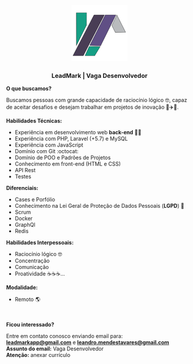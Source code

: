 <h1 align="center">
    <img alt="LeadMark" src="https://raw.githubusercontent.com/leadmarkapp/vaga-desenvolvedor-full-stack/main/logo-leadmark-app-512.png" width="150px" />
</h1>

<h3 align="center">
  LeadMark | Vaga Desenvolvedor
</h3>

<strong>O que buscamos?</strong>

Buscamos pessoas com grande capacidade de raciocínio lógico :nerd_face:, capaz de aceitar desafios e desejam trabalhar em projetos de inovação :rocket::airplane::rocket:.

<strong>Habilidades Técnicas:</strong>

- Experiência em desenvolvimento web <strong>back-end</strong> :man_technologist:
- Experiência com PHP, Laravel (+5.7) e MySQL 
- Experiência com JavaScript
- Domínio com Git :octocat:
- Domínio de POO e Padrões de Projetos
- Conhecimento em front-end (HTML e CSS)
- API Rest
- Testes

<strong>Diferenciais:</strong>

- Cases e Porfólio
- Conhecimento na Lei Geral de Proteção de Dados Pessoais (<strong>LGPD</strong>) :closed_lock_with_key:
- Scrum
- Docker
- GraphQl
- Redis

<strong>Habilidades Interpessoais:</strong>

- Raciocínio lógico :nerd_face:
- Concentração
- Comunicação
- Proatividade :coffee::coffee::coffee:...

<strong>Modalidade:</strong>

- Remoto :earth_americas:

<br>

<strong>Ficou interessado?</strong>

Entre em contato conosco enviando email para:<br>
<strong>leadmarkapp@gmail.com</strong> e <strong>leandro.mendestavares@gmail.com</strong><br>
<strong>Assunto do email:</strong> Vaga Desenvolvedor<br>
<strong>Atenção:</strong> anexar currículo
